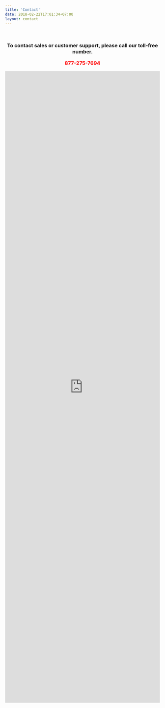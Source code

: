 ```yaml
---
title: 'Contact'
date: 2018-02-22T17:01:34+07:00
layout: contact
---
```

<br>

<h3 align=center>
To contact sales or customer support, please call our toll-free number.

<p style="color: red;">877-275-7694</p>
</h3>

<iframe src="https://spreadsheets.google.com/embeddedform?formkey=dDhmeWdYVVBxank5blhaYlpRbjNVb0E6MA" loading="lazy" width="100%" height="2050" frameborder="0" marginheight="0" marginwidth="0">Loading...</iframe>

